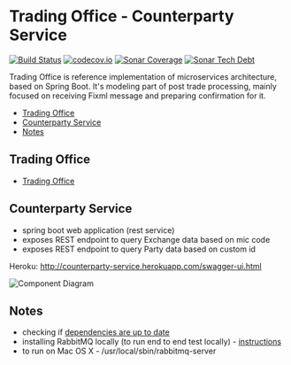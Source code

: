 # Trading Office - Counterparty Service
[![Build Status](https://travis-ci.org/spolnik/trading-office-counterparty-service.svg?branch=master)](https://travis-ci.org/spolnik/trading-office-counterparty-service) [![codecov.io](https://codecov.io/github/spolnik/trading-office-counterparty-service/coverage.svg?branch=master)](https://codecov.io/github/spolnik/trading-office-counterparty-service?branch=master) [![Sonar Coverage](https://img.shields.io/sonar/https/sonar-nprogramming.rhcloud.com/trading-office-counterparty-service/coverage.svg)](https://sonar-nprogramming.rhcloud.com/dashboard/index/1) [![Sonar Tech Debt](https://img.shields.io/sonar/https/sonar-nprogramming.rhcloud.com/trading-office-counterparty-service/tech_debt.svg)](https://sonar-nprogramming.rhcloud.com/dashboard/index/1)

Trading Office is reference implementation of microservices architecture, based on Spring Boot. It's modeling part of post trade processing, mainly focused on receiving Fixml message and preparing confirmation for it.

- [Trading Office](#trading-office)
- [Counterparty Service](#counterparty-service)
- [Notes](#notes)

## Trading Office

- [Trading Office](https://github.com/spolnik/trading-office)

## Counterparty Service
- spring boot web application (rest service)
- exposes REST endpoint to query Exchange data based on mic code
- exposes REST endpoint to query Party data based on custom id

Heroku: http://counterparty-service.herokuapp.com/swagger-ui.html

![Component Diagram](https://raw.githubusercontent.com/spolnik/trading-office-counterparty-service/master/design/counterparty_service.png)

## Notes
- checking if [dependencies are up to date](https://www.versioneye.com/user/projects/56ad39427e03c7003ba41427)
- installing RabbitMQ locally (to run end to end test locally) - [instructions](https://www.rabbitmq.com/download.html)
- to run on Mac OS X - /usr/local/sbin/rabbitmq-server 
